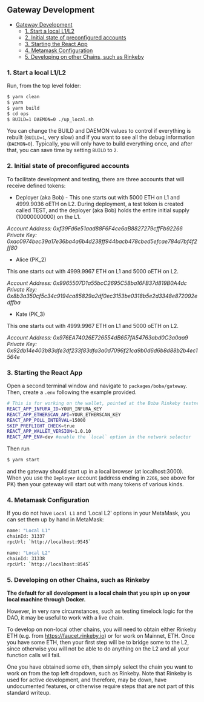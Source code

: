 ## Gateway Development

- [Gateway Development](#gateway-development)
  * [1. Start a local L1/L2](#1-start-a-local-l1-l2)
  * [2. Initial state of preconfigured accounts](#2-initial-state-of-preconfigured-accounts)
  * [3. Starting the React App](#3-starting-the-react-app)
  * [4. Metamask Configuration](#4-metamask-configuration)
  * [5. Developing on other Chains, such as Rinkeby](#5-developing-on-other-chains--such-as-rinkeby)

### 1. Start a local L1/L2

Run, from the top level folder:

```bash
$ yarn clean
$ yarn
$ yarn build
$ cd ops
$ BUILD=1 DAEMON=0 ./up_local.sh
```

You can change the BUILD and DAEMON values to control if everything is rebuilt (`BUILD=1`, very slow) and if you want to see all the debug information (`DAEMON=0`). Typically, you will only have to build everything once, and after that, you can save time by setting `BUILD` to `2`.

### 2. Initial state of preconfigured accounts

To facilitate development and testing, there are three accounts that will receive defined tokens:

* Deployer (aka Bob) - This one starts out with 5000 ETH on L1 and 4999.9036 oETH on L2. During deployment, a test token is created called TEST, and the deployer (aka Bob) holds the entire initial supply (10000000000) on the L1.

_Account Address: 0xf39Fd6e51aad88F6F4ce6aB8827279cffFb92266
Private Key: 0xac0974bec39a17e36ba4a6b4d238ff944bacb478cbed5efcae784d7bf4f2ff80_

* Alice (PK_2)

This one starts out with 4999.9967 ETH on L1 and 5000 oETH on L2.

_Account Address: 0x9965507D1a55bcC2695C58ba16FB37d819B0A4dc
Private Key: 0x8b3a350cf5c34c9194ca85829a2df0ec3153be0318b5e2d3348e872092edffba_

* Kate (PK_3)

This one starts out with 4999.9967 ETH on L1 and 5000 oETH on L2.

_Account Address: 0x976EA74026E726554dB657fA54763abd0C3a0aa9
Private Key: 0x92db14e403b83dfe3df233f83dfa3a0d7096f21ca9b0d6d6b8d88b2b4ec1564e_

### 3. Starting the React App

Open a second terminal window and navigate to `packages/boba/gateway`. Then, create a `.env` following the example provided.

```bash
# This is for working on the wallet, pointed at the Boba Rinkeby testnet
REACT_APP_INFURA_ID=YOUR_INFURA_KEY
REACT_APP_ETHERSCAN_API=YOUR_ETHERSCAN_KEY
REACT_APP_POLL_INTERVAL=15000
SKIP_PREFLIGHT_CHECK=true
REACT_APP_WALLET_VERSION=1.0.10
REACT_APP_ENV=dev #enable the `local` option in the network selector 
```

Then run

```bash
$ yarn start
```

and the gateway should start up in a local browser (at localhost:3000). When you use the `Deployer` account (address ending in `2266`, see above for PK) then your gateway will start out with many tokens of various kinds. 

### 4. Metamask Configuration

If you do not have `Local L1` and 'Local L2' options in your MetaMask, you can set them up by hand in MetaMask:

```bash
name: "Local L1"
chainId: 31337
rpcUrl: `http://localhost:9545`

name: "Local L2"
chainId: 31338
rpcUrl: `http://localhost:8545`
```

### 5. Developing on other Chains, such as Rinkeby

**The default for all development is a local chain that you spin up on your local machine through Docker.**

However, in very rare circumstances, such as testing timelock logic for the DAO, it may be useful to work with a live chain. 

To develop on non-local other chains, you will need to obtain either Rinkeby ETH (e.g. from https://faucet.rinkeby.io) or for work on Mainnet, ETH. Once you have some ETH, then your first step will be to bridge some to the L2, since otherwise you will not be able to do anything on the L2 and all your function calls will fail. 

One you have obtained some eth, then simply select the chain you want to work on from the top left dropdown, such as Rinkeby. Note that Rinkeby is used for active development, and therefore, may be down, have undocumented features, or otherwise require steps that are not part of this standard writeup. 